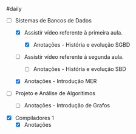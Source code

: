 #daily 

- [ ] Sistemas de Bancos de Dados
	- [x] Assistir vídeo referente à primeira aula.
		- [x] Anotações - História e evolução SGBD
	- [ ] Assistir vídeo referente à segunda aula.
		- [ ] Anotações - História e evolução SBD
	- [x] Anotações - Introdução MER
	

- [ ]  Projeto e Análise de Algorítimos
	- [ ] Anotações - Introdução de Grafos 


- [x]  Compiladores 1
	- [x] Anotações

